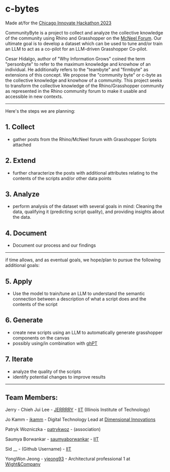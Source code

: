 # c-bytes
Made at/for the [Chicago Innovate Hackathon 2023](https://www.chicagoinnovate.tech/hackathon)

CommunityByte is a project to collect and analyze the collective knowledge of the community using Rhino and Grasshopper on the [McNeel Forum](https://discourse.mcneel.com/).  Our ultimate goal is to develop a dataset which can be used to tune and/or train an LLM to act as a co-pilot for an LLM-driven Grasshopper Co-pilot.  

Cesar Hidalgo, author of "Why Information Grows" coined the term "personbyte" to refer to the maximum knowledge and knowhow of an individual.  He additionally refers to the "teambyte" and "firmbyte" as extensions of this concept.  We propose the "community byte" or c-byte as the collective knowledge and knowhow of a community.  This project seeks to transform the collective knowledge of the Rhino/Grasshopper community as represented in the Rhino community forum to make it usable and accessible in new contexts. 

---
Here's the steps we are planning:

## 1. Collect
- gather posts from the Rhino/McNeel forum with Grasshopper Scripts attached 
## 2. Extend
- further characterize the posts with additional attributes relating to the contents of the scripts and/or other data points
## 3. Analyze
- perform analysis of the dataset with several goals in mind: Cleaning the data, qualifying it (predicting script quality), and providing insights about the data.
## 4. Document
- Document our process and our findings

---

if time allows, and as eventual goals, we hope/plan to pursue the following additional goals:
## 5. Apply
- Use the model to train/tune an LLM to understand the semantic connection between a description of what a script does and the contents of the script
## 6. Generate
- create new scripts using an LLM to automatically generate grasshopper components on the canvas
- possibly using/in combination with [ghPT](https://github.com/enmerk4r/GHPT)
## 7. Iterate
- analyze the quality of the scripts
- identify potential changes to improve results

---

## Team Members:
Jerry - Chieh Jui Lee - [JERRRRY](https://github.com/JERRRRY) - [IIT](https://www.iit.edu/) (Illinois Institute of Technology) 

Jo Kamm - [jkamm](https://github.com/jkamm) - Digital Technology Lead at [Dimensional Innovations](dimin.com)

Patryk Wozniczka - [patrykwoz](https://github.com/patrykwoz) - (association)

Saumya Borwankar - [saumyaborwankar](https://github.com/saumyaborwankar) - [IIT](https://www.iit.edu/) 

Sid __ - (Github Username) - [IIT](https://www.iit.edu/) 

YongWon Jeong - [yjeong93](https://github.com/yjeong93) - Architectural professional 1 at [Wight&Company](https://www.wightco.com/)   



